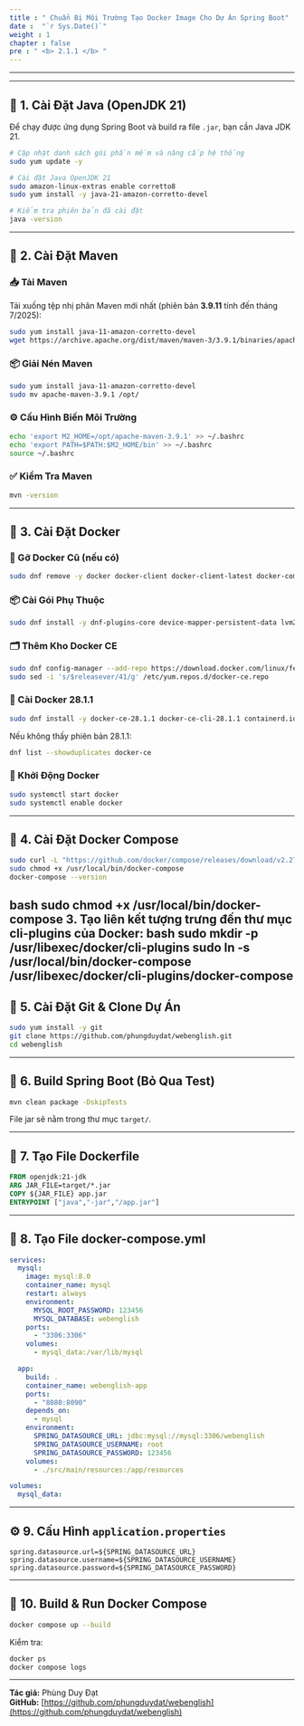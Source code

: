 ```yaml
---
title : " Chuẩn Bị Môi Trường Tạo Docker Image Cho Dự Án Spring Boot"
date :  "`r Sys.Date()`" 
weight : 1 
chapter : false
pre : " <b> 2.1.1 </b> "
---
```


---

---

## 🔧 1. Cài Đặt Java (OpenJDK 21)

Để chạy được ứng dụng Spring Boot và build ra file `.jar`, bạn cần Java JDK 21.

```bash
# Cập nhật danh sách gói phần mềm và nâng cấp hệ thống
sudo yum update -y

# Cài đặt Java OpenJDK 21
sudo amazon-linux-extras enable corretto8
sudo yum install -y java-21-amazon-corretto-devel

# Kiểm tra phiên bản đã cài đặt
java -version
```

---

## 🔧 2. Cài Đặt Maven

### 📥 Tải Maven


Tải xuống tệp nhị phân Maven mới nhất (phiên bản **3.9.11** tính đến tháng 7/2025):

```bash
sudo yum install java-11-amazon-corretto-devel
wget https://archive.apache.org/dist/maven/maven-3/3.9.1/binaries/apache-maven-3.9.1-bin.tar.gz
```

### 📦 Giải Nén Maven

```bash
sudo yum install java-11-amazon-corretto-devel
sudo mv apache-maven-3.9.1 /opt/
```

### ⚙️ Cấu Hình Biến Môi Trường

```bash
echo 'export M2_HOME=/opt/apache-maven-3.9.1' >> ~/.bashrc
echo 'export PATH=$PATH:$M2_HOME/bin' >> ~/.bashrc
source ~/.bashrc
```

### ✅ Kiểm Tra Maven

```bash
mvn -version
```

---

## 🐳 3. Cài Đặt Docker

### 🧹 Gỡ Docker Cũ (nếu có)

```bash
sudo dnf remove -y docker docker-client docker-client-latest docker-common docker-latest docker-latest-logrotate docker-logrotate docker-engine
```

### 📦 Cài Gói Phụ Thuộc

```bash
sudo dnf install -y dnf-plugins-core device-mapper-persistent-data lvm2
```

### 🗂️ Thêm Kho Docker CE

```bash
sudo dnf config-manager --add-repo https://download.docker.com/linux/fedora/docker-ce.repo
sudo sed -i 's/$releasever/41/g' /etc/yum.repos.d/docker-ce.repo
```

### 🐳 Cài Docker 28.1.1

```bash
sudo dnf install -y docker-ce-28.1.1 docker-ce-cli-28.1.1 containerd.io docker-buildx-plugin docker-compose-plugin
```

Nếu không thấy phiên bản 28.1.1:

```bash
dnf list --showduplicates docker-ce
```

### 🚀 Khởi Động Docker

```bash
sudo systemctl start docker
sudo systemctl enable docker
```

---

## 🧱 4. Cài Đặt Docker Compose

```bash
sudo curl -L "https://github.com/docker/compose/releases/download/v2.27.0/docker-compose-$(uname -s)-$(uname -m)" -o /usr/local/bin/docker-compose
sudo chmod +x /usr/local/bin/docker-compose
docker-compose --version
```

bash
sudo chmod +x /usr/local/bin/docker-compose
3. Tạo liên kết tượng trưng đến thư mục cli-plugins của Docker:
bash
sudo mkdir -p /usr/libexec/docker/cli-plugins
sudo ln -s /usr/local/bin/docker-compose /usr/libexec/docker/cli-plugins/docker-compose
---

## 📆 5. Cài Đặt Git & Clone Dự Án

```bash
sudo yum install -y git
git clone https://github.com/phungduydat/webenglish.git
cd webenglish
```

---

## 🚰 6. Build Spring Boot (Bỏ Qua Test)

```bash
mvn clean package -DskipTests
```

File jar sẽ nằm trong thư mục `target/`.

---

## 📄 7. Tạo File Dockerfile

```dockerfile
FROM openjdk:21-jdk
ARG JAR_FILE=target/*.jar
COPY ${JAR_FILE} app.jar
ENTRYPOINT ["java","-jar","/app.jar"]
```

---
## 🧩 8. Tạo File docker-compose.yml

```yaml
services:
  mysql:
    image: mysql:8.0
    container_name: mysql
    restart: always
    environment:
      MYSQL_ROOT_PASSWORD: 123456
      MYSQL_DATABASE: webenglish
    ports:
      - "3306:3306"
    volumes:
      - mysql_data:/var/lib/mysql

  app:
    build: .
    container_name: webenglish-app
    ports:
      - "8080:8090"
    depends_on:
      - mysql
    environment:
      SPRING_DATASOURCE_URL: jdbc:mysql://mysql:3306/webenglish
      SPRING_DATASOURCE_USERNAME: root
      SPRING_DATASOURCE_PASSWORD: 123456
    volumes:
      - ./src/main/resources:/app/resources

volumes:
  mysql_data:
```

---

## ⚙️ 9. Cấu Hình `application.properties`

```properties
spring.datasource.url=${SPRING_DATASOURCE_URL}
spring.datasource.username=${SPRING_DATASOURCE_USERNAME}
spring.datasource.password=${SPRING_DATASOURCE_PASSWORD}
```

---

## 🧪 10. Build & Run Docker Compose

```bash
docker compose up --build
```

Kiểm tra:

```bash
docker ps
docker compose logs
```

---

**Tác giả:** Phùng Duy Đạt  
**GitHub:** [https://github.com/phungduydat/webenglish](https://github.com/phungduydat/webenglish)
